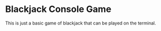 # Blackjack Console Game

This is just a basic game of blackjack that can be played on the terminal.
